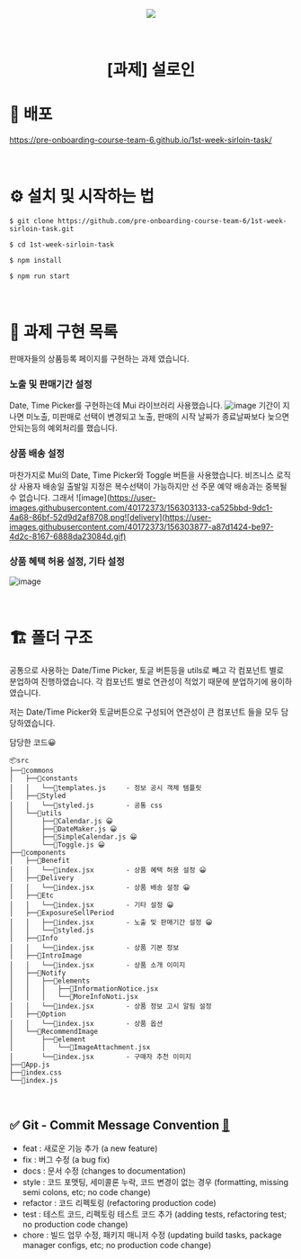 <p align="middle" >
  <img src="https://user-images.githubusercontent.com/24728385/148955263-b3a0e063-6950-46f2-82e9-1fcabc24e19e.jpeg"/>
</p>
<br/>
<h1 align="middle">[과제] 설로인</h1>

# 🔗 배포

https://pre-onboarding-course-team-6.github.io/1st-week-sirloin-task/

<br>

# ⚙️ 설치 및 시작하는 법

```
$ git clone https://github.com/pre-onboarding-course-team-6/1st-week-sirloin-task.git

$ cd 1st-week-sirloin-task

$ npm install

$ npm run start
```

<br>

# 🏹 과제 구현 목록

판매자들의 상품등록 페이지를 구현하는 과제 였습니다.

### 노출 및 판매기간 설정

Date, Time Picker를 구현하는데 Mui 라이브러리 사용했습니다.
![image](https://user-images.githubusercontent.com/40172373/156302990-e8581b11-2bd9-4ca7-932f-373e286848e6.png)
기간이 지나면 미노출, 미판매로 선택이 변경되고 노출, 판매의 시작 날짜가 종료날짜보다 늦으면 안되는등의 예외처리를 했습니다.

### 상품 배송 설정

마찬가지로 Mui의 Date, Time Picker와 Toggle 버튼을 사용했습니다.
비즈니스 로직상 사용자 배송일 출발일 지정은 복수선택이 가능하지만 선 주문 예약 배송과는 중복될 수 없습니다. 그래서
![image](https://user-images.githubusercontent.com/40172373/156303133-ca525bbd-9dc1-4a68-86bf-52d9d2af8708.png![delivery](https://user-images.githubusercontent.com/40172373/156303877-a87d1424-be97-4d2c-8167-6888da23084d.gif)

### 상품 혜택 허용 설정, 기타 설정

![image](https://user-images.githubusercontent.com/40172373/156303940-5fa68f03-d6ad-4e72-b61c-8b49ec61f05e.png)

</br>

# 🏗 폴더 구조

공통으로 사용하는 Date/Time Picker, 토글 버튼등을 utils로 빼고 각 컴포넌트 별로 분업하여 진행하였습니다.
각 컴포넌트 별로 연관성이 적었기 때문에 분업하기에 용이하였습니다.

저는 Date/Time Picker와 토글버튼으로 구성되어 연관성이 큰 컴포넌트 들을 모두 담당하였습니다.

담당한 코드😀

```
📦src
├──📂commons
│   ├──📂constants
│   │   └──📜templates.js     - 정보 공시 객체 템플릿
│   ├──📂Styled
│   │   └──📜styled.js        - 공통 css
│   └──📂utils
│       ├──📜Calendar.js 😀
│       ├──📜DateMaker.js 😀
│       ├──📜SimpleCalendar.js 😀
│       └──📜Toggle.js 😀
├──📂components
│   ├──📂Benefit
│   │   └──📜index.jsx        - 상품 혜택 허용 설정 😀
│   ├──📂Delivery
│   │   └──📜index.jsx        - 상품 배송 설정 😀
│   ├──📂Etc
│   │   └──📜index.jsx        - 기타 설정 😀
│   ├──📂ExposureSellPeriod
│   │   ├──📜index.jsx        - 노출 및 판매기간 설정 😀
│   │   └──📜styled.js
│   ├──📂Info
│   │   └──📜index.jsx        - 상품 기본 정보
│   ├──📂IntroImage
│   │   └──📜index.jsx        - 상품 소개 이미지
│   ├──📂Notify
│   │   ├──📂elements
│   │   │   ├──📜InformationNotice.jsx
│   │   │   └──📜MoreInfoNoti.jsx
│   │   └──📜index.jsx        - 상품 정보 고시 알림 설정
│   ├──📂Option
│   │   └──📜index.jsx        - 상품 옵션
│   └──📂RecommendImage
│       ├──📂element
│       │   └──📜ImageAttachment.jsx
│       └──📜index.jsx        - 구매자 추천 이미지
├──📜App.js
├──📜index.css
└──📜index.js
```

<br>

## ✅ Git - Commit Message Convention [🔗](https://webruden.tistory.com/486)

- feat : 새로운 기능 추가 (a new feature)
- fix : 버그 수정 (a bug fix)
- docs : 문서 수정 (changes to documentation)
- style : 코드 포맷팅, 세미콜론 누락, 코드 변경이 없는 경우 (formatting, missing semi colons, etc; no code change)
- refactor : 코드 리펙토링 (refactoring production code)
- test : 테스트 코드, 리펙토링 테스트 코드 추가 (adding tests, refactoring test; no production code change)
- chore : 빌드 업무 수정, 패키지 매니저 수정 (updating build tasks, package manager configs, etc; no production code change)
